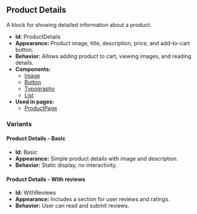 ## Product Details
A block for showing detailed information about a product.
- **Id:** ProductDetails
- **Appearance:** Product image, title, description, price, and add-to-cart button.
- **Behavior:** Allows adding product to cart, viewing images, and reading details.
- **Components:**
  - [Image](components.md#image)
  - [Button](components.md#button)
  - [Typography](components.md#typography)
  - [List](components.md#list)
- **Used in pages:**
  - [ProductPage](pages.md#product-page)
### Variants
#### Product Details - **Basic**
- **Id:** Basic
- **Appearance:** Simple product details with image and description.
- **Behavior:** Static display, no interactivity.
#### Product Details - **With reviews**
- **Id:** WithReviews
- **Appearance:** Includes a section for user reviews and ratings.
- **Behavior:** User can read and submit reviews.
